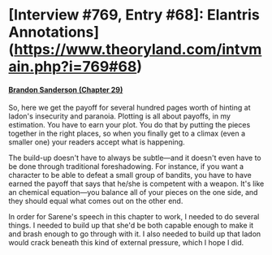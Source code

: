 # [Interview #769, Entry #68]: Elantris Annotations](https://www.theoryland.com/intvmain.php?i=769#68)

#### [Brandon Sanderson (Chapter 29)](http://www.brandonsanderson.com/annotation/42/Elantris-Chapter-29)

So, here we get the payoff for several hundred pages worth of hinting at Iadon's insecurity and paranoia. Plotting is all about payoffs, in my estimation. You have to earn your plot. You do that by putting the pieces together in the right places, so when you finally get to a climax (even a smaller one) your readers accept what is happening.

The build-up doesn't have to always be subtle—and it doesn't even have to be done through traditional foreshadowing. For instance, if you want a character to be able to defeat a small group of bandits, you have to have earned the payoff that says that he/she is competent with a weapon. It's like an chemical equation—you balance all of your pieces on the one side, and they should equal what comes out on the other end.

In order for Sarene's speech in this chapter to work, I needed to do several things. I needed to build up that she'd be both capable enough to make it and brash enough to go through with it. I also needed to build up that Iadon would crack beneath this kind of external pressure, which I hope I did.

